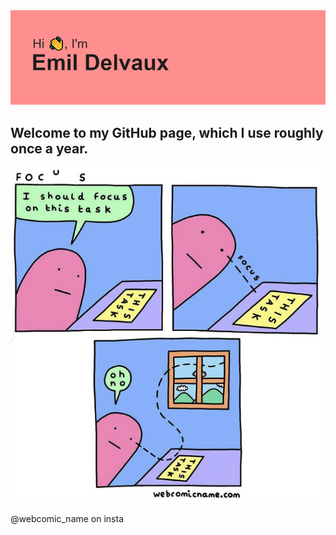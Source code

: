 <img src="https://github.com/emildel/emildel/blob/main/header.png?raw=true" alt="banner that says my name, Emil Delvaux">

## Welcome to my GitHub page, which I use roughly once a year.

<img src="https://github.com/emildel/emildel/blob/main/GitHub_comic.png?raw=true" alt="Comic about my lack of work ethic">

@webcomic_name on insta

<!--
**emildel/emildel** is a ✨ _special_ ✨ repository because its `README.md` (this file) appears on your GitHub profile.

Here are some ideas to get you started:

- 🔭 I’m currently working on ...
- 🌱 I’m currently learning ...
- 👯 I’m looking to collaborate on ...
- 🤔 I’m looking for help with ...
- 💬 Ask me about ...
- 📫 How to reach me: ...
- 😄 Pronouns: ...
- ⚡ Fun fact: ...
-->
